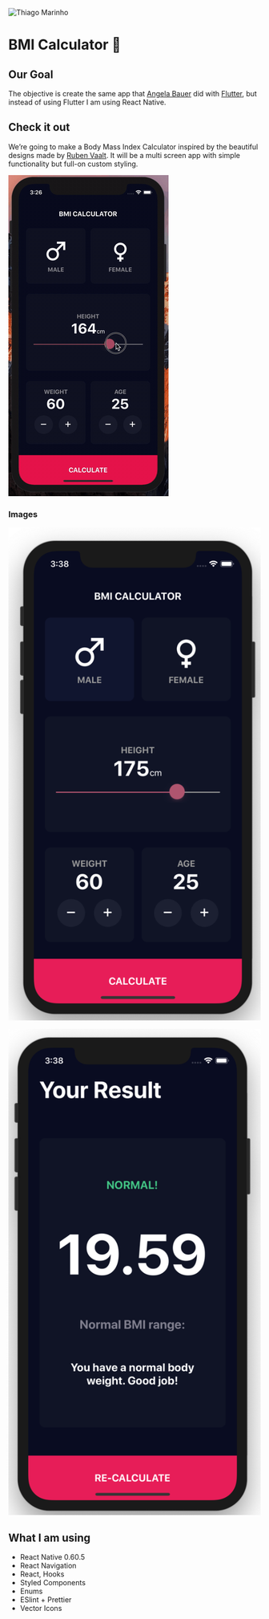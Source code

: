 ![Thiago Marinho](https://pbs.twimg.com/profile_banners/41742474/1490016588/1500x500)


# BMI Calculator 💪

## Our Goal

The objective is create the same app that [Angela Bauer](https://github.com/angelabauer) did with [Flutter](https://github.com/londonappbrewery/bmi-calculator-flutter), but instead of using Flutter I am using React Native.

## Check it out

We’re going to make a Body Mass Index Calculator inspired by the beautiful designs made by [Ruben Vaalt](https://dribbble.com/shots/4585382-Simple-BMI-Calculator). It will be a multi screen app with simple functionality but full-on custom styling.

![Finished App](https://github.com/tgmarinho/Images/blob/master/bmi/calc_bmi_rn.gif)

### Images

![Route Main](https://github.com/tgmarinho/Images/blob/master/bmi/main.png)

![Route Result](https://github.com/tgmarinho/Images/blob/master/bmi/result.png)


## What I am using

- React Native 0.60.5
- React Navigation
- React, Hooks
- Styled Components
- Enums
- ESlint + Prettier
- Vector Icons


